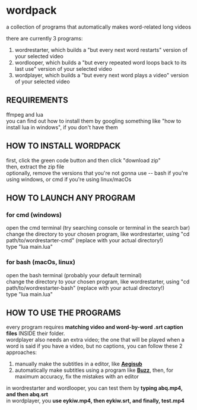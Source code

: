 # wordpack
a collection of programs that automatically makes word-related long videos  
  
there are currently 3 programs:  
1. wordrestarter, which builds a "but every next word restarts" version of your selected video  
2. wordlooper, which builds a "but every repeated word loops back to its last use" version of your selected video  
3. wordplayer, which builds a "but every next word plays a video" version of your selected video  

## REQUIREMENTS  
ffmpeg and lua  
you can find out how to install them by googling something like "how to install lua in windows", if you don't have them  
  
## HOW TO INSTALL WORDPACK  
first, click the green code button and then click "download zip"  
then, extract the zip file  
optionally, remove the versions that you're not gonna use -- bash if you're using windows, or cmd if you're using linux/macOs 

## HOW TO LAUNCH ANY PROGRAM

### for cmd (windows)  
  
open the cmd terminal (try searching console or terminal in the search bar)  
change the directory to your chosen program, like wordrestarter, using "cd path/to/wordrestarter-cmd" (replace with your actual directory!)  
type "lua main.lua"  
  
### for bash (macOs, linux)  
  
open the bash terminal (probably your default terminal)  
change the directory to your chosen program, like wordrestarter, using "cd path/to/wordrestarter-bash" (replace with your actual directory!)   
type "lua main.lua"  

## HOW TO USE THE PROGRAMS

every program requires **matching video and word-by-word .srt caption files** INSIDE their folder.  
wordplayer also needs an extra video; the one that will be played when a word is said
if you have a video, but no captions, you can follow these 2 approaches:  
1. manually make the subtitles in a editor, like **[Aegisub](https://aegisub.org/)**
2. automatically make subtitles using a program like **[Buzz](https://github.com/chidiwilliams/buzz/releases)**, then, for maximum accuracy, fix the mistakes with an editor  

in wordrestarter and wordlooper, you can test them by **typing abq.mp4, and then abq.srt**  
in wordplayer, you **use eykiw.mp4, then eykiw.srt, and finally, test.mp4**
